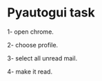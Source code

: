 # Pyautogui task 
1- open chrome.

2- choose profile.

3- select all unread mail.

4- make it read.
